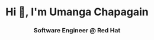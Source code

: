 <h1 align="center">Hi 👋, I'm Umanga Chapagain</h1>
<h3 align="center">Software Engineer @ Red Hat</h3>
